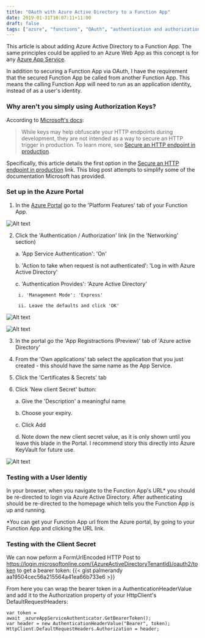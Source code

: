 ```yaml
---
title: "OAuth with Azure Active Directory to a Function App"
date: 2019-01-31T10:07:11+11:00
draft: false
tags: ["azure", "functions", "OAuth", "authentication and authorization", "EasyAuth"]
---
```


This article is about adding Azure Active Directory to a Function App.  The same principles could be applied to an Azure Web App as this concept is for any [Azure App Service](https://docs.microsoft.com/en-us/azure/app-service/overview-authentication-authorization). 

In addition to securing a Function App via OAuth, I have the requirement that the secured Function App be called from another Function App.  This means the calling Function App will need to run as an application identity, instead of as a user's identity.

### Why aren't you simply using Authorization Keys?

According to [Microsoft's docs](https://docs.microsoft.com/en-us/azure/azure-functions/functions-bindings-http-webhook#authorization-keys):

> While keys may help obfuscate your HTTP endpoints during development, they are not intended as a way to secure an HTTP trigger in production. To learn more, see [Secure an HTTP endpoint in production](https://docs.microsoft.com/en-us/azure/azure-functions/functions-bindings-http-webhook#secure-an-http-endpoint-in-production).

Specifically, this article details the first option in the [Secure an HTTP endpoint in production](https://docs.microsoft.com/en-us/azure/azure-functions/functions-bindings-http-webhook#secure-an-http-endpoint-in-production) link.  This blog post attempts to simplify some of the documentation Microsoft has provided.

### Set up in the Azure Portal

1. In the [Azure Portal](https://portal.azure.com/) go to the 'Platform Features' tab of your Function App. 

![Alt text](/images/azure-active-directory-auth-1-app-service-auth.png "'Authentication / Authorization' link")

2. Click the 'Authentication / Authorization' link (in the 'Networking' section)

    a. 'App Service Authentication': 'On'

    b. 'Action to take when request is not authenticated': 'Log in with Azure Active Directory' 

    c. 'Authentication Provides': 'Azure Active Directory'

        i. 'Management Mode': 'Express'

        ii. Leave the defaults and click 'OK'

![Alt text](/images/azure-active-directory-auth-2-auth.png "'Authentication / Authorization'")

![Alt text](/images/azure-active-directory-auth-2-express.png "Express")

3. In the portal go the 'App Registractions (Preview)' tab of 'Azure active Directory'
4. From the 'Own applications' tab select the application that you just created - this should have the same name as the App Service.
5. Click the 'Certificates & Secrets' tab
6. Click 'New client Secret' button:

    a. Give the 'Description' a meaningful name

    b. Choose your expiry.  

    c. Click Add

    d. Note down the new client secret value, as it is only shown until you leave this blade in the Portal.  I recommend story this directly into Azure KeyVault for future use.

![Alt text](/images/azure-active-directory-auth-6-secret.png "Secret")

### Testing with a User Identiy

In your browser, when you navigate to the Function App's URL* you should be re-directed to login via Azure Active Directory.  After authenticating should be re-directed to the homepage which tells you the Function App is up and running.

*You can get your Function App url from the Azure portal, by going to your Function App and clicking the URL link.  

### Testing with the Client Secret

We can now peform a FormUrlEncoded HTTP Post to https://login.microsoftonline.com/{AzureActiveDirectoryTenantId}/oauth2/token to get a bearer token:
{{< gist palmerandy aa19504cec56a215564a41ea66b733e6 >}}

From here you can wrap the bearer token in a AuthenticationHeaderValue and add it to the Authorization property of your HttpClient's DefaultRequestHeaders:
```
var token = 
await _azureAppServiceAuthenticator.GetBearerToken();            
var header = new AuthenticationHeaderValue("Bearer", token);
HttpClient.DefaultRequestHeaders.Authorization = header;
```